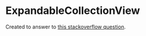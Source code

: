ExpandableCollectionView
========================

Created to answer to [this stackoverflow question](http://stackoverflow.com/q/20947371/2880276).
